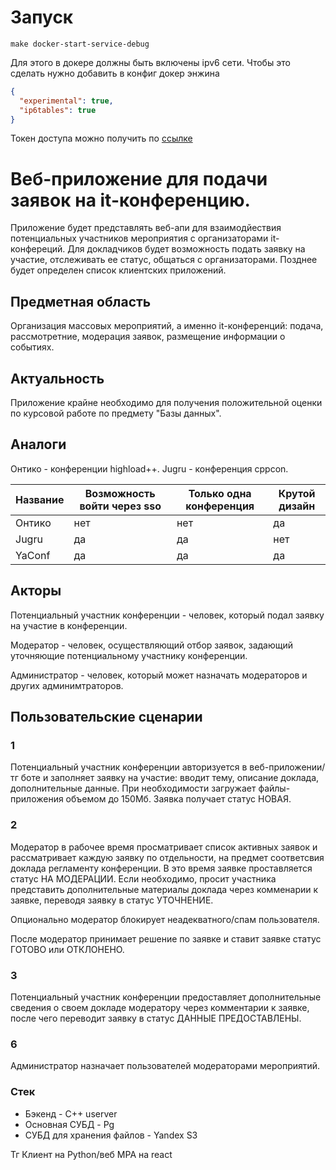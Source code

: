# Запуск

```shell
make docker-start-service-debug
```
Для этого в докере должны быть включены ipv6 сети.
Чтобы это сделать нужно добавить в конфиг докер энжина
```json
{
  "experimental": true,
  "ip6tables": true
}
```

Токен доступа можно получить по [ссылке](https://oauth.yandex.ru/authorize?response_type=token&client_id=2fe7c34b1abd45028d39d2160655e0ce)

# Веб-приложение для подачи заявок на it-конференцию.

Приложение будет представлять веб-апи для взаимодйествия 
потенциальных участников мероприятия с организаторами it-конфереций.
Для докладчиков будет возможность подать заявку на участие,
отслеживать ее статус, общаться с организаторами. Позднее будет
определен список клиентских приложений.

## Предметная область
Организация массовых мероприятий, а именно it-конференций: 
подача, рассмотретние, модерация заявок, размещение информации о событиях.

## Актуальность
Приложение крайне необходимо для получения положительной оценки по курсовой 
работе по предмету "Базы данных".

## Аналоги

Онтико - конференции highload++.
Jugru - конференция cppcon.


| Название | Возможность войти через sso | Только одна конференция | Крутой дизайн |
|----------|-----------------------------|-------------------------|---------------|
| Онтико   | нет                         | нет                     | да            |
| Jugru    | да                          | да                      | нет           |
| YaConf   | да                          | да                      | да            |


## Акторы

Потенциальный участник конференции - человек, который подал заявку на участие 
в конференции.

Модератор - человек, осуществляющий отбор заявок, задающий уточняющие 
потенциальному участнику конференции. 

Администратор - человек, который может назначать модераторов и 
других админимтраторов.

## Пользовательские сценарии

### 1
Потенциальный участник конференции авторизуется в веб-приложении/тг боте 
и заполняет заявку на участие: вводит тему, описание доклада, дополнительные данные.
При необходимости загружает файлы-приложения объемом до 150Мб. Заявка получает статус НОВАЯ.

### 2
Модератор в рабочее время просматривает список активных заявок и рассматривает 
каждую заявку по отдельности, на предмет соответсвия доклада регламенту конференции. 
В это время заявке проставляется статус НА МОДЕРАЦИИ. 
Если необходимо, просит участника представить дополнительные материалы доклада
через комменарии к заявке, переводя заявку в статус УТОЧНЕНИЕ.

Опционально модератор блокирует неадекватного/спам пользователя.

После модератор принимает решение по заявке и ставит заявке статус ГОТОВО или ОТКЛОНЕНО.

### 3
Потенциальный участник конференции предоставляет дополнительные сведения о своем докладе 
модератору через комментарии к заявке, после чего переводит заявку в статус 
ДАННЫЕ ПРЕДОСТАВЛЕНЫ.

### 6
Администратор назначает пользователей модераторами мероприятий.

### Стек

- Бэкенд - C++ userver
- Основная СУБД - Pg
- СУБД для хранения файлов - Yandex S3

Тг Клиент на Python/веб MPA на react
